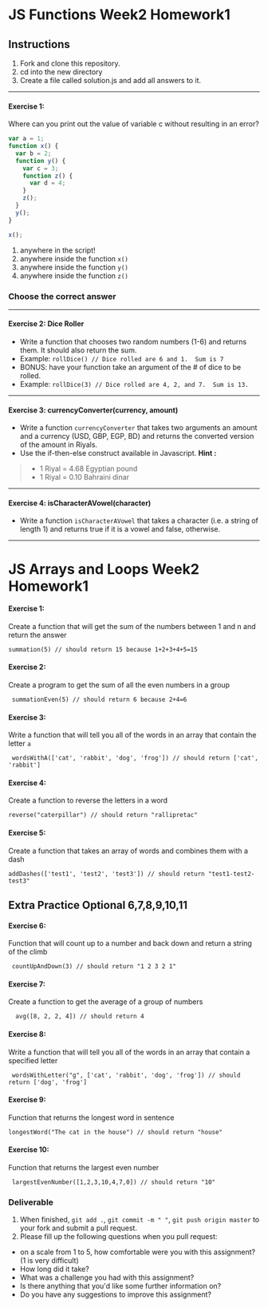 # JS Functions Week2 Homework1

## Instructions
1. Fork and clone this repository.
2. cd into the new directory
3. Create a file called solution.js and add all answers to it. 
---

#### Exercise 1:
Where can you print out the value of variable c without resulting in an error?

```js
var a = 1;
function x() {
  var b = 2;
  function y() {
    var c = 3;
    function z() {
      var d = 4;
    }
    z();
  }
  y();
}

x();
```
1. anywhere in the script! 
2. anywhere inside the function `x()` 
3. anywhere inside the function `y()` 
4. anywhere inside the function `z()`

### Choose the correct answer

---

#### Exercise 2: Dice Roller
- Write a function that chooses two random numbers (1-6) and returns them. It should also return the sum.
- Example: `rollDice() // Dice rolled are 6 and 1.  Sum is 7`
- BONUS: have your function take an argument of the # of dice to be rolled.
- Example: `rollDice(3) // Dice rolled are 4, 2, and 7.  Sum is 13.`
---

#### Exercise 3: currencyConverter(currency, amount)
  - Write a function `currencyConverter` that takes two arguments an amount and a currency (USD, GBP, EGP, BD) and returns  the converted version of the amount in Riyals. 
  - Use the if-then-else construct available in Javascript.
**Hint :**
> - 1 Riyal = 4.68 Egyptian pound 
> - 1 Riyal = 0.10 Bahraini dinar
---


#### Exercise 4: isCharacterAVowel(character)
  - Write a function `isCharacterAVowel` that takes a character (i.e. a string of length 1) and returns true if it is a vowel and false, otherwise.
---
# JS Arrays and Loops Week2 Homework1

#### Exercise 1:
Create a function that will get the sum of the numbers between 1 and n and return the answer

```
summation(5) // should return 15 because 1+2+3+4+5=15
```

#### Exercise 2:
Create a program to get the sum of all the even numbers in a group

```
 summationEven(5) // should return 6 because 2+4=6
```

 

#### Exercise 3:  
Write a function that will tell you all of the words in an array that contain the letter `a`

```
 wordsWithA(['cat', 'rabbit', 'dog', 'frog']) // should return ['cat', 'rabbit']
```

 
#### Exercise 4: 
Create a function to reverse the letters in a word

```
reverse("caterpillar") // should return "rallipretac"
```



#### Exercise 5:
 Create a function that takes an array of words and combines them with a dash

  ```
  addDashes(['test1', 'test2', 'test3']) // should return "test1-test2-test3"
  ```
 ## Extra Practice Optional 6,7,8,9,10,11 
#### Exercise 6:
Function that will count up to a number and back down and return a string of the climb

```
 countUpAndDown(3) // should return "1 2 3 2 1"
```

#### Exercise 7:
Create a function to get the average of a group of numbers 

```
  avg([8, 2, 2, 4]) // should return 4
 ```

#### Exercise 8: 
Write a function that will tell you all of the words in an array that contain a specified letter

```
 wordsWithLetter("g", ['cat', 'rabbit', 'dog', 'frog']) // should return ['dog', 'frog']
```

#### Exercise 9: 
Function that returns the longest word in sentence

 ```
longestWord("The cat in the house") // should return "house"
```
#### Exercise 10: 
Function that returns the largest even number

```
 largestEvenNumber([1,2,3,10,4,7,0]) // should return "10"
```


### Deliverable  
1. When finished, `git add .`, `git commit -m " "`, `git push origin master` to your fork and submit a pull request.
2. Please fill up the following questions when you pull request:
- on a scale from 1 to 5, how comfortable were you with this assignment? (1 is very difficult)
- How long did it take?
- What was a challenge you had with this assignment?
- Is there anything that you'd like some further information on?
- Do you have any suggestions to improve this assignment?
